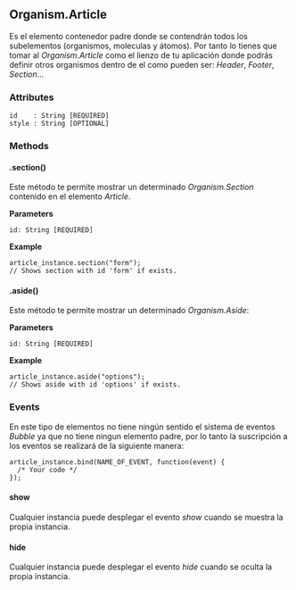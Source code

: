 ## Organism.Article
Es el elemento contenedor padre donde se contendrán todos los subelementos (organismos, moleculas y átomos). Por tanto lo tienes que tomar al *Organism.Article* como el lienzo de tu aplicación donde podrás definir otros organismos dentro de el como pueden ser: *Header*, *Footer*, *Section*...

### Attributes

```
id    : String [REQUIRED]
style : String [OPTIONAL]
```

### Methods

#### .section()
Este método te permite mostrar un determinado *Organism.Section* contenido en el elemento *Article*.

**Parameters**

```
id: String [REQUIRED]
```

**Example**

```
article_instance.section("form");
// Shows section with id 'form' if exists.
```


#### .aside()
Este método te permite mostrar un determinado *Organism.Aside*:

**Parameters**

```
id: String [REQUIRED]
```

**Example**

```
article_instance.aside("options");
// Shows aside with id 'options' if exists.
```


### Events
En este tipo de elementos no tiene ningún sentido el sistema de eventos *Bubble* ya que no tiene ningun elemento padre, por lo tanto la suscripción a los eventos se realizará de la siguiente manera:

```
article_instance.bind(NAME_OF_EVENT, function(event) {
  /* Your code */
});
```

#### show
Cualquier instancia puede desplegar el evento *show* cuando se muestra la propia instancia.


#### hide
Cualquier instancia puede desplegar el evento *hide* cuando se oculta la propia instancia.
